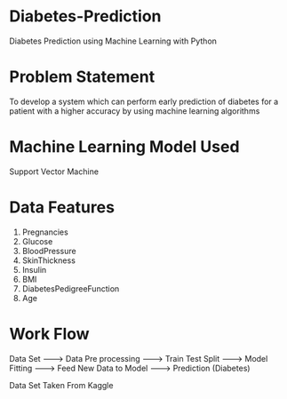 # Diabetes-Prediction
Diabetes Prediction using Machine Learning with Python

# Problem Statement
To develop a system which can perform early prediction of diabetes for a patient with a higher accuracy by using machine learning algorithms

# Machine Learning Model Used
Support Vector Machine

# Data Features
1. Pregnancies
2. Glucose
3. BloodPressure
4. SkinThickness
5. Insulin	
6. BMI
7. DiabetesPedigreeFunction
8. Age

# Work Flow
Data Set ---> Data Pre processing ---> Train Test Split ---> Model Fitting ---> Feed New Data to Model ---> Prediction (Diabetes)

Data Set Taken From Kaggle
